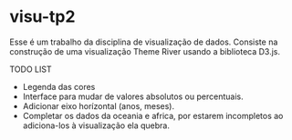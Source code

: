 # visu-tp2

Esse é um trabalho da disciplina de visualização de dados.
Consiste na construção de uma visualização Theme River usando a biblioteca D3.js.


TODO LIST

- Legenda das cores
- Interface para mudar de valores absolutos ou percentuais.
- Adicionar eixo horízontal (anos, meses).
- Completar os dados da oceania e africa, por estarem incompletos ao adiciona-los à visualização ela quebra.